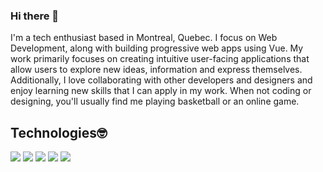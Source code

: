 ### Hi there 👋
I'm a tech enthusiast based in Montreal, Quebec. I focus on Web Development, along with building progressive web apps using Vue. My work primarily focuses on creating intuitive user-facing applications that allow users to explore new ideas, information and express themselves. Additionally, I love collaborating with other developers and designers and enjoy learning new skills that I can apply in my work. When not coding or designing, you'll usually find me playing basketball or an online game.

## Technologies🤓
![](https://img.shields.io/badge/Editor-VS-Code-informational?style=flat&logo=editor&logoColor=white&color=3786ed)
![](https://img.shields.io/badge/Code-Python-informational?style=flat&logo=python&logoColor=white&color=425df5)
![](https://img.shields.io/badge/Code-Javascript-informational?style=flat&logo=javascript&logoColor=white&color=f5e042)
![](https://img.shields.io/badge/Code-VueJs-informational?style=flat&logo=VueJS&logoColor=white&color=2bbc8a)
![](https://img.shields.io/badge/Code-AWS-informational?style=flat&logo=AWS&logoColor=white&color=f59842)

<!--
**itsminani/itsminani** is a ✨ _special_ ✨ repository because its `README.md` (this file) appears on your GitHub profile.

Here are some ideas to get you started:

- 🔭 I’m currently working on ...
- 🌱 I’m currently learning ...
- 👯 I’m looking to collaborate on ...
- 🤔 I’m looking for help with ...
- 💬 Ask me about ...
- 📫 How to reach me: ...
- 😄 Pronouns: ...
- ⚡ Fun fact: ...
-->
<!-- Banner Goes Here -->
<!-- I'm a tech enthusiast based in Montreal, Quebec. I focus on Web Development, along with building progressive web apps using Vue. My work primarily focuses on creating intuitive user-facing applications that allow users to explore new ideas, information and express themselves. Additionally, I love collaborating with other developers and designers and enjoy learning new skills that I can apply in my work. When not coding or designing, you'll usually find me playing basketball or an online game. -->
